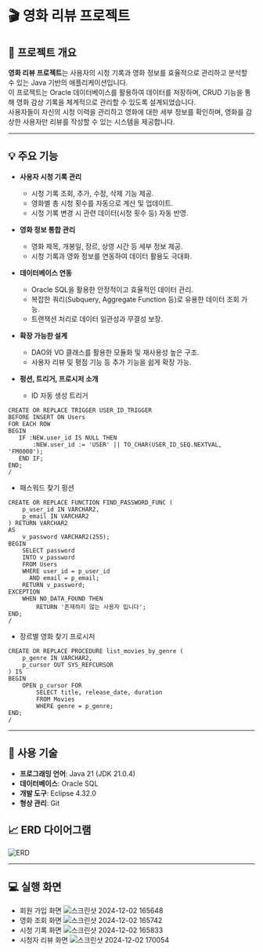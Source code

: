 
# 🎬 영화 리뷰 프로젝트

## 📖 **프로젝트 개요**  
**영화 리뷰 프로젝트**는 사용자의 시청 기록과 영화 정보를 효율적으로 관리하고 분석할 수 있는 Java 기반의 애플리케이션입니다.  
이 프로젝트는 Oracle 데이터베이스를 활용하여 데이터를 저장하며, CRUD 기능을 통해 영화 감상 기록을 체계적으로 관리할 수 있도록 설계되었습니다.  
사용자들이 자신의 시청 이력을 관리하고 영화에 대한 세부 정보를 확인하며, 영화를 감상한 사용자만 리뷰를 작성할 수 있는 시스템을 제공합니다.

---

## 💡 **주요 기능**  
- **사용자 시청 기록 관리**  
  - 시청 기록 조회, 추가, 수정, 삭제 기능 제공.  
  - 영화별 총 시청 횟수를 자동으로 계산 및 업데이트.  
  - 시청 기록 변경 시 관련 데이터(시청 횟수 등) 자동 반영.

- **영화 정보 통합 관리**  
  - 영화 제목, 개봉일, 장르, 상영 시간 등 세부 정보 제공.  
  - 시청 기록과 영화 정보를 연동하여 데이터 활용도 극대화.

- **데이터베이스 연동**  
  - Oracle SQL을 활용한 안정적이고 효율적인 데이터 관리.  
  - 복잡한 쿼리(Subquery, Aggregate Function 등)로 유용한 데이터 조회 가능.  
  - 트랜잭션 처리로 데이터 일관성과 무결성 보장.

- **확장 가능한 설계**  
  - DAO와 VO 클래스를 활용한 모듈화 및 재사용성 높은 구조.  
  - 사용자 리뷰 및 평점 기능 등 추가 기능을 쉽게 확장 가능.

- **펑션, 트리거, 프로시저 소개**
  - ID 자동 생성 트리거
 ```
CREATE OR REPLACE TRIGGER USER_ID_TRIGGER
BEFORE INSERT ON Users
FOR EACH ROW
BEGIN
    IF :NEW.user_id IS NULL THEN
        :NEW.user_id := 'USER' || TO_CHAR(USER_ID_SEQ.NEXTVAL, 'FM0000');
    END IF;
END;
/
```
 - 패스워드 찾기 펑션
```
CREATE OR REPLACE FUNCTION FIND_PASSWORD_FUNC (
    p_user_id IN VARCHAR2,
    p_email IN VARCHAR2
) RETURN VARCHAR2
AS
    v_password VARCHAR2(255);
BEGIN
    SELECT password
    INTO v_password
    FROM Users
    WHERE user_id = p_user_id
      AND email = p_email;
    RETURN v_password;
EXCEPTION
    WHEN NO_DATA_FOUND THEN
        RETURN '존재하지 않는 사용자 입니다';
END;
/
```
 - 장르별 영화 찾기 프로시저
```
CREATE OR REPLACE PROCEDURE list_movies_by_genre (
    p_genre IN VARCHAR2,
    p_cursor OUT SYS_REFCURSOR
) IS
BEGIN
    OPEN p_cursor FOR
        SELECT title, release_date, duration
        FROM Movies
        WHERE genre = p_genre;
END;
/
```

---

## 🚀 **사용 기술**  
- **프로그래밍 언어**: Java 21 (JDK 21.0.4)  
- **데이터베이스**: Oracle SQL  
- **개발 도구**: Eclipse 4.32.0
- **형상 관리**: Git

## 📈 **ERD 다이어그램**
![ERD](https://github.com/user-attachments/assets/3914a11e-ec5a-46f1-9e3e-0483e9fcc6da)

---

## 💻 **실행 화면**
- 회원 가입 화면
![스크린샷 2024-12-02 165648](https://github.com/user-attachments/assets/db661916-6f4f-492d-934f-8ed1181b59f5)
- 영화 조회 화면
![스크린샷 2024-12-02 165742](https://github.com/user-attachments/assets/40813d18-7d25-4dd9-9666-1351d8cc3254)
- 시청 기록 화면
![스크린샷 2024-12-02 165833](https://github.com/user-attachments/assets/396904df-568a-43d8-b16b-2c3265df36f5)
- 시청자 리뷰 화면
![스크린샷 2024-12-02 170054](https://github.com/user-attachments/assets/a125d7eb-f486-4d9c-be08-f6e7aab4eec8)

